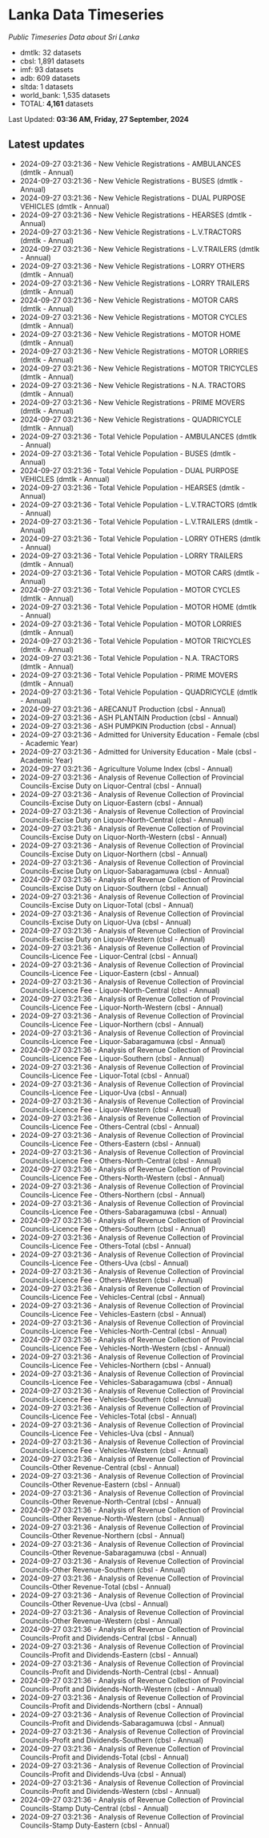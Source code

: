 # Lanka Data Timeseries
*Public Timeseries Data about Sri Lanka*

* dmtlk: 32 datasets
* cbsl: 1,891 datasets
* imf: 93 datasets
* adb: 609 datasets
* sltda: 1 datasets
* world_bank: 1,535 datasets
* TOTAL: **4,161** datasets

Last Updated: **03:36 AM, Friday, 27 September, 2024**

## Latest updates

* 2024-09-27 03:21:36 - New Vehicle Registrations - AMBULANCES (dmtlk - Annual)
* 2024-09-27 03:21:36 - New Vehicle Registrations - BUSES (dmtlk - Annual)
* 2024-09-27 03:21:36 - New Vehicle Registrations - DUAL PURPOSE VEHICLES (dmtlk - Annual)
* 2024-09-27 03:21:36 - New Vehicle Registrations - HEARSES (dmtlk - Annual)
* 2024-09-27 03:21:36 - New Vehicle Registrations - L.V.TRACTORS (dmtlk - Annual)
* 2024-09-27 03:21:36 - New Vehicle Registrations - L.V.TRAILERS (dmtlk - Annual)
* 2024-09-27 03:21:36 - New Vehicle Registrations - LORRY OTHERS (dmtlk - Annual)
* 2024-09-27 03:21:36 - New Vehicle Registrations - LORRY TRAILERS (dmtlk - Annual)
* 2024-09-27 03:21:36 - New Vehicle Registrations - MOTOR CARS (dmtlk - Annual)
* 2024-09-27 03:21:36 - New Vehicle Registrations - MOTOR CYCLES (dmtlk - Annual)
* 2024-09-27 03:21:36 - New Vehicle Registrations - MOTOR HOME (dmtlk - Annual)
* 2024-09-27 03:21:36 - New Vehicle Registrations - MOTOR LORRIES (dmtlk - Annual)
* 2024-09-27 03:21:36 - New Vehicle Registrations - MOTOR TRICYCLES (dmtlk - Annual)
* 2024-09-27 03:21:36 - New Vehicle Registrations - N.A. TRACTORS (dmtlk - Annual)
* 2024-09-27 03:21:36 - New Vehicle Registrations - PRIME MOVERS (dmtlk - Annual)
* 2024-09-27 03:21:36 - New Vehicle Registrations - QUADRICYCLE (dmtlk - Annual)
* 2024-09-27 03:21:36 - Total Vehicle Population - AMBULANCES (dmtlk - Annual)
* 2024-09-27 03:21:36 - Total Vehicle Population - BUSES (dmtlk - Annual)
* 2024-09-27 03:21:36 - Total Vehicle Population - DUAL PURPOSE VEHICLES (dmtlk - Annual)
* 2024-09-27 03:21:36 - Total Vehicle Population - HEARSES (dmtlk - Annual)
* 2024-09-27 03:21:36 - Total Vehicle Population - L.V.TRACTORS (dmtlk - Annual)
* 2024-09-27 03:21:36 - Total Vehicle Population - L.V.TRAILERS (dmtlk - Annual)
* 2024-09-27 03:21:36 - Total Vehicle Population - LORRY OTHERS (dmtlk - Annual)
* 2024-09-27 03:21:36 - Total Vehicle Population - LORRY TRAILERS (dmtlk - Annual)
* 2024-09-27 03:21:36 - Total Vehicle Population - MOTOR CARS (dmtlk - Annual)
* 2024-09-27 03:21:36 - Total Vehicle Population - MOTOR CYCLES (dmtlk - Annual)
* 2024-09-27 03:21:36 - Total Vehicle Population - MOTOR HOME (dmtlk - Annual)
* 2024-09-27 03:21:36 - Total Vehicle Population - MOTOR LORRIES (dmtlk - Annual)
* 2024-09-27 03:21:36 - Total Vehicle Population - MOTOR TRICYCLES (dmtlk - Annual)
* 2024-09-27 03:21:36 - Total Vehicle Population - N.A. TRACTORS (dmtlk - Annual)
* 2024-09-27 03:21:36 - Total Vehicle Population - PRIME MOVERS (dmtlk - Annual)
* 2024-09-27 03:21:36 - Total Vehicle Population - QUADRICYCLE (dmtlk - Annual)
* 2024-09-27 03:21:36 - ARECANUT Production (cbsl - Annual)
* 2024-09-27 03:21:36 - ASH PLANTAIN Production (cbsl - Annual)
* 2024-09-27 03:21:36 - ASH PUMPKIN Production (cbsl - Annual)
* 2024-09-27 03:21:36 - Admitted for University Education - Female (cbsl - Academic Year)
* 2024-09-27 03:21:36 - Admitted for University Education - Male (cbsl - Academic Year)
* 2024-09-27 03:21:36 - Agriculture Volume Index (cbsl - Annual)
* 2024-09-27 03:21:36 - Analysis of Revenue Collection of Provincial Councils-Excise Duty on Liquor-Central (cbsl - Annual)
* 2024-09-27 03:21:36 - Analysis of Revenue Collection of Provincial Councils-Excise Duty on Liquor-Eastern (cbsl - Annual)
* 2024-09-27 03:21:36 - Analysis of Revenue Collection of Provincial Councils-Excise Duty on Liquor-North-Central (cbsl - Annual)
* 2024-09-27 03:21:36 - Analysis of Revenue Collection of Provincial Councils-Excise Duty on Liquor-North-Western (cbsl - Annual)
* 2024-09-27 03:21:36 - Analysis of Revenue Collection of Provincial Councils-Excise Duty on Liquor-Northern (cbsl - Annual)
* 2024-09-27 03:21:36 - Analysis of Revenue Collection of Provincial Councils-Excise Duty on Liquor-Sabaragamuwa (cbsl - Annual)
* 2024-09-27 03:21:36 - Analysis of Revenue Collection of Provincial Councils-Excise Duty on Liquor-Southern (cbsl - Annual)
* 2024-09-27 03:21:36 - Analysis of Revenue Collection of Provincial Councils-Excise Duty on Liquor-Total (cbsl - Annual)
* 2024-09-27 03:21:36 - Analysis of Revenue Collection of Provincial Councils-Excise Duty on Liquor-Uva (cbsl - Annual)
* 2024-09-27 03:21:36 - Analysis of Revenue Collection of Provincial Councils-Excise Duty on Liquor-Western (cbsl - Annual)
* 2024-09-27 03:21:36 - Analysis of Revenue Collection of Provincial Councils-Licence Fee - Liquor-Central (cbsl - Annual)
* 2024-09-27 03:21:36 - Analysis of Revenue Collection of Provincial Councils-Licence Fee - Liquor-Eastern (cbsl - Annual)
* 2024-09-27 03:21:36 - Analysis of Revenue Collection of Provincial Councils-Licence Fee - Liquor-North-Central (cbsl - Annual)
* 2024-09-27 03:21:36 - Analysis of Revenue Collection of Provincial Councils-Licence Fee - Liquor-North-Western (cbsl - Annual)
* 2024-09-27 03:21:36 - Analysis of Revenue Collection of Provincial Councils-Licence Fee - Liquor-Northern (cbsl - Annual)
* 2024-09-27 03:21:36 - Analysis of Revenue Collection of Provincial Councils-Licence Fee - Liquor-Sabaragamuwa (cbsl - Annual)
* 2024-09-27 03:21:36 - Analysis of Revenue Collection of Provincial Councils-Licence Fee - Liquor-Southern (cbsl - Annual)
* 2024-09-27 03:21:36 - Analysis of Revenue Collection of Provincial Councils-Licence Fee - Liquor-Total (cbsl - Annual)
* 2024-09-27 03:21:36 - Analysis of Revenue Collection of Provincial Councils-Licence Fee - Liquor-Uva (cbsl - Annual)
* 2024-09-27 03:21:36 - Analysis of Revenue Collection of Provincial Councils-Licence Fee - Liquor-Western (cbsl - Annual)
* 2024-09-27 03:21:36 - Analysis of Revenue Collection of Provincial Councils-Licence Fee - Others-Central (cbsl - Annual)
* 2024-09-27 03:21:36 - Analysis of Revenue Collection of Provincial Councils-Licence Fee - Others-Eastern (cbsl - Annual)
* 2024-09-27 03:21:36 - Analysis of Revenue Collection of Provincial Councils-Licence Fee - Others-North-Central (cbsl - Annual)
* 2024-09-27 03:21:36 - Analysis of Revenue Collection of Provincial Councils-Licence Fee - Others-North-Western (cbsl - Annual)
* 2024-09-27 03:21:36 - Analysis of Revenue Collection of Provincial Councils-Licence Fee - Others-Northern (cbsl - Annual)
* 2024-09-27 03:21:36 - Analysis of Revenue Collection of Provincial Councils-Licence Fee - Others-Sabaragamuwa (cbsl - Annual)
* 2024-09-27 03:21:36 - Analysis of Revenue Collection of Provincial Councils-Licence Fee - Others-Southern (cbsl - Annual)
* 2024-09-27 03:21:36 - Analysis of Revenue Collection of Provincial Councils-Licence Fee - Others-Total (cbsl - Annual)
* 2024-09-27 03:21:36 - Analysis of Revenue Collection of Provincial Councils-Licence Fee - Others-Uva (cbsl - Annual)
* 2024-09-27 03:21:36 - Analysis of Revenue Collection of Provincial Councils-Licence Fee - Others-Western (cbsl - Annual)
* 2024-09-27 03:21:36 - Analysis of Revenue Collection of Provincial Councils-Licence Fee - Vehicles-Central (cbsl - Annual)
* 2024-09-27 03:21:36 - Analysis of Revenue Collection of Provincial Councils-Licence Fee - Vehicles-Eastern (cbsl - Annual)
* 2024-09-27 03:21:36 - Analysis of Revenue Collection of Provincial Councils-Licence Fee - Vehicles-North-Central (cbsl - Annual)
* 2024-09-27 03:21:36 - Analysis of Revenue Collection of Provincial Councils-Licence Fee - Vehicles-North-Western (cbsl - Annual)
* 2024-09-27 03:21:36 - Analysis of Revenue Collection of Provincial Councils-Licence Fee - Vehicles-Northern (cbsl - Annual)
* 2024-09-27 03:21:36 - Analysis of Revenue Collection of Provincial Councils-Licence Fee - Vehicles-Sabaragamuwa (cbsl - Annual)
* 2024-09-27 03:21:36 - Analysis of Revenue Collection of Provincial Councils-Licence Fee - Vehicles-Southern (cbsl - Annual)
* 2024-09-27 03:21:36 - Analysis of Revenue Collection of Provincial Councils-Licence Fee - Vehicles-Total (cbsl - Annual)
* 2024-09-27 03:21:36 - Analysis of Revenue Collection of Provincial Councils-Licence Fee - Vehicles-Uva (cbsl - Annual)
* 2024-09-27 03:21:36 - Analysis of Revenue Collection of Provincial Councils-Licence Fee - Vehicles-Western (cbsl - Annual)
* 2024-09-27 03:21:36 - Analysis of Revenue Collection of Provincial Councils-Other Revenue-Central (cbsl - Annual)
* 2024-09-27 03:21:36 - Analysis of Revenue Collection of Provincial Councils-Other Revenue-Eastern (cbsl - Annual)
* 2024-09-27 03:21:36 - Analysis of Revenue Collection of Provincial Councils-Other Revenue-North-Central (cbsl - Annual)
* 2024-09-27 03:21:36 - Analysis of Revenue Collection of Provincial Councils-Other Revenue-North-Western (cbsl - Annual)
* 2024-09-27 03:21:36 - Analysis of Revenue Collection of Provincial Councils-Other Revenue-Northern (cbsl - Annual)
* 2024-09-27 03:21:36 - Analysis of Revenue Collection of Provincial Councils-Other Revenue-Sabaragamuwa (cbsl - Annual)
* 2024-09-27 03:21:36 - Analysis of Revenue Collection of Provincial Councils-Other Revenue-Southern (cbsl - Annual)
* 2024-09-27 03:21:36 - Analysis of Revenue Collection of Provincial Councils-Other Revenue-Total (cbsl - Annual)
* 2024-09-27 03:21:36 - Analysis of Revenue Collection of Provincial Councils-Other Revenue-Uva (cbsl - Annual)
* 2024-09-27 03:21:36 - Analysis of Revenue Collection of Provincial Councils-Other Revenue-Western (cbsl - Annual)
* 2024-09-27 03:21:36 - Analysis of Revenue Collection of Provincial Councils-Profit and Dividends-Central (cbsl - Annual)
* 2024-09-27 03:21:36 - Analysis of Revenue Collection of Provincial Councils-Profit and Dividends-Eastern (cbsl - Annual)
* 2024-09-27 03:21:36 - Analysis of Revenue Collection of Provincial Councils-Profit and Dividends-North-Central (cbsl - Annual)
* 2024-09-27 03:21:36 - Analysis of Revenue Collection of Provincial Councils-Profit and Dividends-North-Western (cbsl - Annual)
* 2024-09-27 03:21:36 - Analysis of Revenue Collection of Provincial Councils-Profit and Dividends-Northern (cbsl - Annual)
* 2024-09-27 03:21:36 - Analysis of Revenue Collection of Provincial Councils-Profit and Dividends-Sabaragamuwa (cbsl - Annual)
* 2024-09-27 03:21:36 - Analysis of Revenue Collection of Provincial Councils-Profit and Dividends-Southern (cbsl - Annual)
* 2024-09-27 03:21:36 - Analysis of Revenue Collection of Provincial Councils-Profit and Dividends-Total (cbsl - Annual)
* 2024-09-27 03:21:36 - Analysis of Revenue Collection of Provincial Councils-Profit and Dividends-Uva (cbsl - Annual)
* 2024-09-27 03:21:36 - Analysis of Revenue Collection of Provincial Councils-Profit and Dividends-Western (cbsl - Annual)
* 2024-09-27 03:21:36 - Analysis of Revenue Collection of Provincial Councils-Stamp Duty-Central (cbsl - Annual)
* 2024-09-27 03:21:36 - Analysis of Revenue Collection of Provincial Councils-Stamp Duty-Eastern (cbsl - Annual)